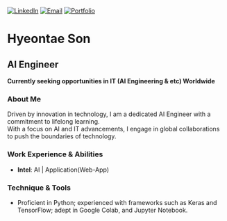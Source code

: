 <!-- Your badges here -->
[![LinkedIn](https://img.shields.io/badge/LinkedIn-0077B5?style=flat-square&logo=linkedin&logoColor=white)](https://www.linkedin.com/in/pixelwizard2)
  [![Email](https://img.shields.io/badge/-Email-FF4500?style=flat-square&logo=Gmail&logoColor=white)](mailto:pixelwizard@naver.com)  [![Portfolio](https://img.shields.io/badge/Portfolio-03C75A?style=flat-square&logo=Naver&logoColor=white)](https://blog.naver.com/pixelwizard)



# Hyeontae Son
## AI Engineer 
**Currently seeking opportunities in IT (AI Engineering & etc) Worldwide**


### About Me
Driven by innovation in technology, I am a dedicated AI Engineer with a commitment to lifelong learning.  
With a focus on AI and IT advancements, I engage in global collaborations to push the boundaries of technology. <br>


### Work Experience & Abilities
- **Intel**: AI | Application(Web-App) <br>


### Technique & Tools
- Proficient in Python; experienced with frameworks such as Keras and TensorFlow; adept in Google Colab, and Jupyter Notebook.


<!-- 이것은 주석이며 렌더링된 README에 표시되지 않습니다 -->

<!--

<!--  Customize your pins -->
<!-- ### Pinned Projects
<!-- - **[Project AI - GuardianPay](https://github.com/pixelwizard2/Project.AI--GuardianPay---Protecting-Against-Lost-Card-and-Copied-Card-Transactions/tree/main)** : Protecting Against Lost Card and Copied Card Transactions


<!-- Contributions -->
<!-- ![GitHub Stats](https://github-readme-stats.vercel.app/api?username=pixelwizard2&show_icons=true)



<!-- ### Work Experience & Abilities

<!-- <img src="https://img.shields.io/badge/Intel-0071C5?style=flat-square&logo=intel&logoColor=white"/>  <img src="https://img.shields.io/badge/AI-FF6F61?style=flat-square&logo=ai&logoColor=white"/>  <img src="https://img.shields.io/badge/DBA-150458?style=flat-square&logo=dba&logoColor=white"/>  <img src="https://img.shields.io/badge/APP-150458?style=flat-square&logo=App&logoColor=white"/>  <img src="https://img.shields.io/badge/WEB-150458?style=flat-square&logo=Web&logoColor=white"/>



<!-- ### Technique & Tools


<!-- <img src="https://img.shields.io/badge/Keras-D00000?style=flat-square&logo=keras&logoColor=white"/>  <img src="https://img.shields.io/badge/RESTful_API-FF1709?style=flat-square&logo=restful&logoColor=white"/>  <img src="https://img.shields.io/badge/PyTorch-EE4C2C?style=flat-square&logo=PyTorch&logoColor=white"/>  <img src="https://img.shields.io/badge/TensorFlow-FF6F00?style=flat-square&logo=TensorFlow&logoColor=white"/>    <img src="https://img.shields.io/badge/Scikit_Learn-F7931E?style=flat-square&logo=scikit-learn&logoColor=white"/>  <img src="https://img.shields.io/badge/CNN-FF9A00?style=flat-square&logo=cnn&logoColor=white"/>  <img src="https://img.shields.io/badge/GAN-FF9A00?style=flat-square&logo=gan&logoColor=white"/>  <img src="https://img.shields.io/badge/AWS-FF9900?style=flat-square&logo=amazon-aws&logoColor=white"/>  <img src="https://img.shields.io/badge/Firebase-FFCA28?style=flat-square&logo=firebase&logoColor=white"/>  <img src="https://img.shields.io/badge/JavaScript-F7DF1E?style=flat-square&logo=javascript&logoColor=black"/>  <img src="https://img.shields.io/badge/Android-3DDC84?style=flat-square&logo=Android&logoColor=white"/>  <img src="https://img.shields.io/badge/Java-007396?style=flat-square&logo=java&logoColor=white"/>  <img src="https://img.shields.io/badge/VS_Code-007ACC?style=flat-square&logo=visual-studio-code&logoColor=white"/>  <img src="https://img.shields.io/badge/Jupyter-3766AB?style=flat-square&logo=Jupyter&logoColor=white"/>  <img src="https://img.shields.io/badge/Python-3776AB?style=flat-square&logo=Python&logoColor=white"/>  <img src="https://img.shields.io/badge/MySQL-4479A1?style=flat-square&logo=mysql&logoColor=white"/>  <img src="https://img.shields.io/badge/Kotlin-3399FF?style=flat-square&logo=Kotlin&logoColor=white"/>  <img src="https://img.shields.io/badge/Docker-2496ED?style=flat-square&logo=docker&logoColor=white"/>  <img src="https://img.shields.io/badge/OpenCV-5C3EE8?style=flat-square&logo=opencv&logoColor=white"/>  <img src="https://img.shields.io/badge/librosa-000000?style=flat-square&logo=librosa&logoColor=white"/>
<img src="https://img.shields.io/badge/Flask-000000?style=flat-square&logo=flask&logoColor=white"/>  <img src="https://img.shields.io/badge/GitHub-181717?style=flat-square&logo=github&logoColor=white"/>  <img src="https://img.shields.io/badge/Pandas-150458?style=flat-square&logo=pandas&logoColor=white"/>  <img src="https://img.shields.io/badge/Numpy-013243?style=flat-square&logo=numpy&logoColor=white"/>




-->

<!-- 이것은 주석이며 렌더링된 README에 표시되지 않습니다 -->

 







